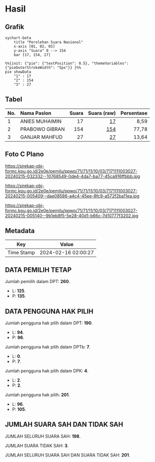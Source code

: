 # Hasil

## Grafik

```mermaid
xychart-beta
    title "Perolehan Suara Nasional"
    x-axis [01, 02, 03]
    y-axis "Suara" 0 --> 154
    bar [17, 154, 27]
```

```mermaid
%%{init: {"pie": {"textPosition": 0.5}, "themeVariables": {"pieOuterStrokeWidth": "5px"}} }%%
pie showData
    "1" : 17
    "2" : 154
    "3" : 27
```

## Tabel

| No. | Nama Paslon    | Suara | Suara (raw) | Persentase |
|:--- |:-------------- | -----:| -----------:| ----------:|
| 1   | ANIES MUHAIMIN | 17    | [17][p-1]   | 8,59       |
| 2   | PRABOWO GIBRAN | 154   | [154][p-2]  | 77,78      |
| 3   | GANJAR MAHFUD  | 27    | [27][p-3]   | 13,64      |


[p-1]: https://github.com/gigit-pemilu/pemilu-2024/blob/main/pilpres/hitung-suara/sub/71-sulawesi-utara/sub/71-kota-manado/sub/11-paal-dua/sub/1003-paal-dua/sub/027-tps/sub/paslon-1.txt
[p-2]: https://github.com/gigit-pemilu/pemilu-2024/blob/main/pilpres/hitung-suara/sub/71-sulawesi-utara/sub/71-kota-manado/sub/11-paal-dua/sub/1003-paal-dua/sub/027-tps/sub/paslon-2.txt
[p-3]: https://github.com/gigit-pemilu/pemilu-2024/blob/main/pilpres/hitung-suara/sub/71-sulawesi-utara/sub/71-kota-manado/sub/11-paal-dua/sub/1003-paal-dua/sub/027-tps/sub/paslon-3.txt

## Foto C Plano

https://sirekap-obj-formc.kpu.go.id/2e0e/pemilu/ppwp/71/71/11/10/03/7171111003027-20240215-032332--10768549-0de4-4da7-ba77-45ca916ffbbb.jpg

https://sirekap-obj-formc.kpu.go.id/2e0e/pemilu/ppwp/71/71/11/10/03/7171111003027-20240215-005409--dae08586-a4c4-45ee-8fc9-a572f2ba11ea.jpg

https://sirekap-obj-formc.kpu.go.id/2e0e/pemilu/ppwp/71/71/11/10/03/7171111003027-20240215-005140--9b1eb8f5-5e28-40d1-b66c-7d10777f3202.jpg


## Metadata

| Key        | Value               |
| ---------- | ------------------- |
| Time Stamp | 2024-02-16 02:00:27 |


## DATA PEMILIH TETAP

Jumlah pemilih dalam DPT: **260**.
 * L: **125**.
 * P: **135**.

## DATA PENGGUNA HAK PILIH

Jumlah pengguna hak pilih dalam DPT: **190**.
 * L: **94**.
 * P: **96**.

Jumlah pengguna hak pilih dalam DPTb: **7**.
 * L: **0**.
 * P: **7**.

Jumlah pengguna hak pilih dalam DPK: **4**.
 * L: **2**.
 * P: **2**.

Jumlah pengguna hak pilih: **201**.
 * L: **96**.
 * P: **105**.

## JUMLAH SUARA SAH DAN TIDAK SAH

JUMLAH SELURUH SUARA SAH: **198**.

JUMLAH SUARA TIDAK SAH: **3**.

JUMLAH SELURUH SUARA SAH DAN SUARA TIDAK SAH: **201**.


